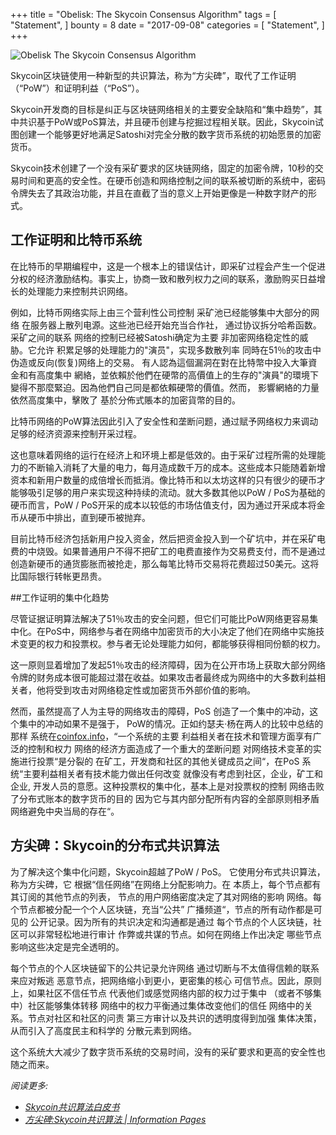 +++
title = "Obelisk: The Skycoin Consensus Algorithm"
tags = [
    "Statement",
]
bounty = 8
date = "2017-09-08"
categories = [
    "Statement",
]
+++

![Obelisk The Skycoin Consensus Algorithm](/img/obelisk-the-skycoin-consensus-algorithm.png)

Skycoin区块链使用一种新型的共识算法，称为“方尖碑”，取代了工作证明（“PoW”）和证明利益（“PoS”）。

Skycoin开发商的目标是纠正与区块链网络相关的主要安全缺陷和“集中趋势”，其中共识基于PoW或PoS算法，并且硬币创建与挖掘过程相关联。因此，Skycoin试图创建一个能够更好地满足Satoshi对完全分散的数字货币系统的初始愿景的加密货币。

Skycoin技术创建了一个没有采矿要求的区块链网络，固定的加密令牌，10秒的交易时间和更高的安全性。在硬币创造和网络控制之间的联系被切断的系统中，密码令牌失去了其政治功能，并且在直截了当的意义上开始更像是一种数字财产的形式。

## 工作证明和比特币系统

在比特币的早期编程中，这是一个根本上的错误估计，即采矿过程会产生一个促进分权的经济激励结构。事实上，协商一致和散列权力之间的联系，激励购买日益增长的处理能力来控制共识网络。

例如，比特币网络实际上由三个营利性公司控制
采矿池已经能够集中大部分的网络
在服务器上散列电源。这些池已经开始充当合作社，
通过协议拆分哈希函数。  采矿之间的联系
网络的控制已经被Satoshi确定为主要
非加密网络稳定性的威胁。它允许
积累足够的处理能力的"演员"，实现多数散列率
同時在51％的攻击中伪造或反向(恢复)网络上的交易。 
有人認為這個漏洞在對在比特幣中投入大筆資金和有高度集中
網絡，並依賴於他們在硬幣的高價值上的生存的"演員"的環境下變得不那麼緊迫。因為他們自己同是都依賴硬幣的價值。然而，
影響網絡的力量依然高度集中，擊敗了
基於分佈式賬本的加密貨幣的目的。

比特币网络的PoW算法因此引入了安全性和垄断问题，通过赋予网络权力来调动足够的经济资源来控制开采过程。

这也意味着网络的运行在经济上和环境上都是低效的。由于采矿过程所需的处理能力的不断输入消耗了大量的电力，每月造成数千万的成本。这些成本只能随着新增资本和新用户数量的成倍增长而抵消。像比特币和以太坊这样的只有很少的硬币才能够吸引足够的用户来实现这种持续的流动。就大多数其他以PoW / PoS为基础的硬币而言，PoW / PoS开采的成本以较低的市场估值支付，因为通过开采成本将金币从硬币中排出，直到硬币被抛弃。

目前比特币经济包括新用户投入资金，然后把资金投入到一个矿坑中，并在采矿电费的中烧毁。如果普通用户不得不把矿工的电费直接作为交易费支付，而不是通过创造新硬币的通货膨胀而被抢走，那么每笔比特币交易将花费超过50美元。这将比国际银行转帐更昂贵。


##工作证明的集中化趋势

尽管证据证明算法解决了51％攻击的安全问题，但它们可能比PoW网络更容易集中化。在PoS中，网络参与者在网络中加密货币的大小决定了他们在网络中实施技术变更的权力和投票权。参与者无论处理能力如何，都能够获得相同份额的权力。

这一原则显着增加了发起51％攻击的经济障碍，因为在公开市场上获取大部分网络令牌的财务成本很可能超过潜在收益。如果攻击者最终成为网络中的大多数利益相关者，他将受到攻击对网络稳定性或加密货币外部价值的影响。


然而，虽然提高了人为主导的网络攻击的障碍，PoS
创造了一个集中的冲动，这个集中的冲动如果不是强于，
PoW的情况。正如约瑟夫·杨在两人的比较中总结的那样
系统在[coinfox.info](http://www.coinfox.info/)，“一个系统的主要
利益相关者在技术和管理方面享有广泛的控制和权力
网络的经济方面造成了一个重大的垄断问题
对网络技术变革的实施进行投票“是分裂的
在矿工，开发商和社区的其他关键成员之间“，在PoS
系统“主要利益相关者有技术能力做出任何改变
就像没有考虑到社区，企业，矿工和企业,
开发人员的意愿。这种投票权的集中化，基本上是对投票权的控制
网络击败了分布式账本的数字货币的目的
因为它与其内部分配所有内容的全部原则相矛盾
网络避免中央当局的存在“。

## 方尖碑：Skycoin的分布式共识算法

为了解决这个集中化问题，Skycoin超越了PoW / PoS。
它使用分布式共识算法，称为方尖碑，它
根据“信任网络”在网络上分配影响力。在
本质上，每个节点都有其订阅的其他节点的列表，
节点的用户网络密度决定了其对网络的影响
网络。每个节点都被分配一个个人区块链，充当“公共”
广播频道“，节点的所有动作都是可见的
公开记录。因为所有的共识决定和沟通都是通过
每个节点的个人区块链，社区可以非常轻松地进行审计
作弊或共谋的节点。如何在网络上作出决定
哪些节点影响这些决定是完全透明的。

每个节点的个人区块链留下的公共记录允许网络
通过切断与不太值得信赖的联系来应对叛逃
恶意节点，把网络缩小到更小，更密集的核心
可信节点。因此，原则上，如果社区不信任节点
代表他们或感觉网络内部的权力过于集中
（或者不够集中）社区能够集体转移
网络中的权力平衡通过集体改变他们的信任
网络中的关系。节点对社区和社区的问责
第三方审计以及共识的透明度得到加强
集体决策，从而引入了高度民主和科学的
分散元素到网络。

这个系统大大减少了数字货币系统的交易时间，没有的采矿要求和更高的安全性也随之而来。

*阅读更多:*

* *[Skycoin共识算法白皮书](https://www.skycoin.net/whitepapers)*
* *[方尖碑:Skycoin共识算法 | Information Pages](/overview/obelisk-skycoin-consensus-algorithm-information-pages/)*

